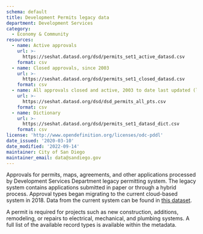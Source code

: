 ```yaml
---
schema: default
title: Development Permits legacy data
department: Development Services
category:
  - Economy & Community
resources:
  - name: Active approvals
    url: >-
      https://seshat.datasd.org/dsd/permits_set1_active_datasd.csv
    format: csv
  - name: Closed approvals, since 2003
    url: >-
      https://seshat.datasd.org/dsd/permits_set1_closed_datasd.csv
    format: csv
  - name: All approvals closed and active, 2003 to date last updated (large file)
    url: >-
      https://seshat.datasd.org/dsd/dsd_permits_all_pts.csv
    format: csv
  - name: Dictionary
    url: >-
      https://seshat.datasd.org/dsd/permits_set1_datasd_dict.csv
    format: csv
license: 'http://www.opendefinition.org/licenses/odc-pddl'
date_issued: '2020-03-10'
date_modified: '2022-09-14'
maintainer: City of San Diego
maintainer_email: data@sandiego.gov
---
```

Approvals for permits, maps, agreements, and other applications processed by Development Services Department legacy permitting system. The legacy system contains applications submitted in paper or through a hybrid process. Approval types began migrating to the current cloud-based system in 2018. Data from the current system can be found in [this dataset](/datasets/development-permits-set2/).

<!--more-->

A permit is required for projects such as new construction, additions, remodeling, or repairs to electrical, mechanical, and plumbing systems. A full list of the available record types is available within the metadata.
